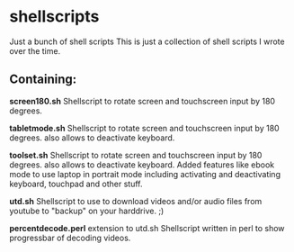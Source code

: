 # shellscripts
Just a bunch of shell scripts
This is just a collection of shell scripts I wrote over the time.

## Containing:

**screen180.sh**
Shellscript to rotate screen and touchscreen input by 180 degrees.

**tabletmode.sh**
Shellscript to rotate screen and touchscreen input by 180 degrees. also allows to deactivate keyboard.

**toolset.sh**
Shellscript to rotate screen and touchscreen input by 180 degrees. also allows to deactivate keyboard. Added features like ebook mode to use laptop in portrait mode including activating and deactivating keyboard, touchpad and other stuff.

**utd.sh**
Shellscript to use to download videos and/or audio files from youtube to "backup" on your harddrive. ;)

**percentdecode.perl**
extension to utd.sh Shellscript written in perl to show progressbar of decoding videos.
